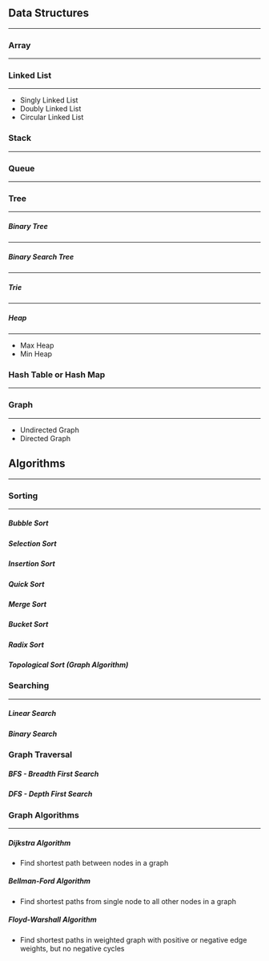 ## Data Structures 
------------------

### Array
---------

### Linked List
---------------
* Singly Linked List
* Doubly Linked List
* Circular Linked List

### Stack
---------

### Queue
---------

### Tree
--------

##### Binary Tree
-----------------

##### Binary Search Tree
------------------------

##### Trie
----------

##### Heap
----------
* Max Heap
* Min Heap

### Hash Table or Hash Map
--------------------------

### Graph
---------
* Undirected Graph
* Directed Graph


## Algorithms
-------------

### Sorting
-----------

##### Bubble Sort

##### Selection Sort

##### Insertion Sort

##### Quick Sort

##### Merge Sort

##### Bucket Sort

##### Radix Sort

##### Topological Sort (Graph Algorithm)

### Searching
-------------
##### Linear Search
##### Binary Search

### Graph Traversal

##### BFS - Breadth First Search

##### DFS - Depth First Search

### Graph Algorithms
--------------------

##### Dijkstra Algorithm
* Find shortest path between nodes in a graph

##### Bellman-Ford Algorithm
* Find shortest paths from single node to all other nodes in a graph

##### Floyd-Warshall Algorithm
* Find shortest paths in weighted graph with positive or negative edge weights, but no negative cycles


